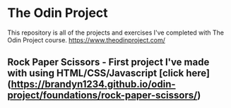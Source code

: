 # The Odin Project

This repository is all of the projects and exercises I've completed with The Odin Project course.
https://www.theodinproject.com/

## Rock Paper Scissors - First project I've made with using HTML/CSS/Javascript [click here] (https://brandyn1234.github.io/odin-project/foundations/rock-paper-scissors/)
